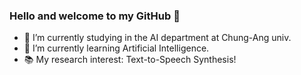 ### Hello and welcome to my GitHub 👋

- 🔭 I’m currently studying in the AI department at Chung-Ang univ.
- 🌱 I’m currently learning Artificial Intelligence.
- 📚 My research interest: Text-to-Speech Synthesis!
